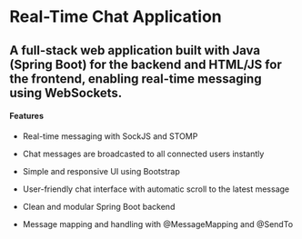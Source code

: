 # Real-Time Chat Application

## A full-stack web application built with Java (Spring Boot) for the backend and HTML/JS for the frontend, enabling real-time messaging using WebSockets.

#### Features

- Real-time messaging with SockJS and STOMP

- Chat messages are broadcasted to all connected users instantly

- Simple and responsive UI using Bootstrap

- User-friendly chat interface with automatic scroll to the latest message

- Clean and modular Spring Boot backend

- Message mapping and handling with @MessageMapping and @SendTo 
